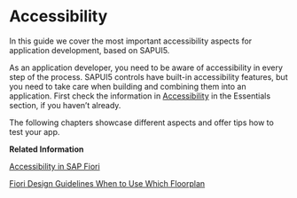 <!-- loio03b914b46e624b138a6fb1b7cf2049ae -->

# Accessibility

In this guide we cover the most important accessibility aspects for application development, based on SAPUI5.

As an application developer, you need to be aware of accessibility in every step of the process. SAPUI5 controls have built-in accessibility features, but you need to take care when building and combining them into an application. First check the information in [Accessibility](../04_Essentials/accessibility-322f55d.md) in the Essentials section, if you haven’t already.

The following chapters showcase different aspects and offer tips how to test your app.

**Related Information**  


[Accessibility in SAP Fiori](https://ux.wdf.sap.corp/fiori-design-web/accessibility-in-sap-fiori/ "Accessibility in SAP Fiori")

[Fiori Design Guidelines When to Use Which Floorplan](https://ux.wdf.sap.corp/fiori-design-web/when-to-use-which-floorplan/ "Fiori Design Guidelines When to Use Which Floorplan")

